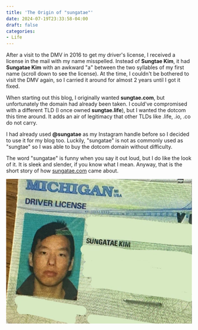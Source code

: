 ```yaml
---
title: 'The Origin of "sungatae"'
date: 2024-07-19T23:33:58-04:00
draft: false
categories:
- Life
---
```


After a visit to the DMV in 2016 to get my driver's license, I received a license in the mail with my name misspelled. Instead of **Sungtae Kim**, it had **Sungatae Kim** with an awkward "a" between the two syllables of my first name (scroll down to see the license). At the time, I couldn't be bothered to visit the DMV again, so I carried it around for almost 2 years until I got it fixed.

When starting out this blog, I originally wanted **sungtae.com**, but unfortunately the domain had already been taken. I could've compromised with a different TLD (I once owned **sungtae.life**), but I wanted the dotcom this time around. It adds an air of legitimacy that other TLDs like .life, .io, .co do not carry.

I had already used **@sungatae** as my Instagram handle before so I decided to use it for my blog too. Luckily, "sungatae" is not as commonly used as "sungtae" so I was able to buy the dotcom domain without difficulty.

The word "sungatae" is funny when you say it out loud, but I do like the look of it. It is sleek and slender, if you know what I mean. Anyway, that is the short story of how [sungatae.com](sungatae.com) came about.

![license](images/license.jpg)
